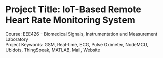 # Project Title: IoT-Based Remote Heart Rate Monitoring System
Course: EEE426 - Biomedical Signals, Instrumentation and Measurement Laboratory \
Project Keywords: GSM, Real-time, ECG, Pulse Oximeter, NodeMCU, Ubidots, ThingSpeak, MATLAB, Mail, Website
